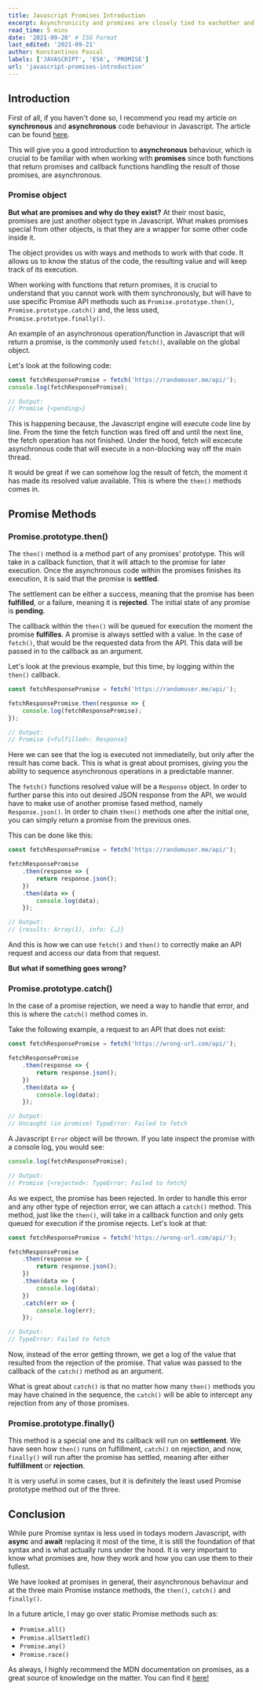 ```yaml
---
title: Javascript Promises Introduction
excerpt: Asynchronicity and promises are closely tied to eachother and thus, people not fully grasping asynchronous code, usually have issues understanding promises too. In this article, we will introduce the Promise API and look at how it works.
read_time: 5 mins
date: '2021-09-20' # ISO Format
last_edited: '2021-09-21'
author: Konstantinos Pascal
labels: ['JAVASCRIPT', 'ES6', 'PROMISE']
url: 'javascript-promises-introduction'
---
```


## Introduction

First of all, if you haven't done so, I recommend you read my article on **synchronous** and **asynchronous** code behaviour in Javascript. The article can be found [here](https://konstapascal.dev/blog/javascript-synchronous-and-asynchronous-code).

This will give you a good introduction to **asynchronous** behaviour, which is crucial to be familiar with when working with **promises** since both functions that return promises and callback functions handling the result of those promises, are asynchronous.

### Promise object

**But what are promises and why do they exist?** At their most basic, promises are just another object type in Javascript. What makes promises special from other objects, is that they are a wrapper for some other code inside it.

The object provides us with ways and methods to work with that code. It allows us to know the status of the code, the resulting value and will keep track of its execution.

When working with functions that return promises, it is crucial to understand that you cannot work with them synchronously, but will have to use specific Promise API methods such as `Promise.prototype.then()`, `Promise.prototype.catch()` and, the less used, `Promise.prototype.finally()`.

An example of an asynchronous operation/function in Javascript that will return a promise, is the commonly used `fetch()`, available on the global object.

Let's look at the following code:

```javascript
const fetchResponsePromise = fetch('https://randomuser.me/api/');
console.log(fetchResponsePromise);

// Output:
// Promise {<pending>}
```

This is happening because, the Javascript engine will execute code line by line. From the time the fetch function was fired off and until the next line, the fetch operation has not finished. Under the hood, fetch will excecute asynchronous code that will execute in a non-blocking way off the main thread.

It would be great if we can somehow log the result of fetch, the moment it has made its resolved value available. This is where the `then()` methods comes in.

## Promise Methods

### Promise.prototype.then()

The `then()` method is a method part of any promises' prototype. This will take in a callback function, that it will attach to the promise for later execution. Once the asynchronous code within the promises finishes its execution, it is said that the promise is **settled**.

The settlement can be either a success, meaning that the promise has been **fulfilled**, or a failure, meaning it is **rejected**. The initial state of any promise is **pending**.

The callback within the `then()` will be queued for execution the moment the promise **fulfilles**. A promise is always settled with a value. In the case of `fetch()`, that would be the requested data from the API. This data will be passed in to the callback as an argument.

Let's look at the previous example, but this time, by logging within the `then()` callback.

```javascript
const fetchResponsePromise = fetch('https://randomuser.me/api/');

fetchResponsePromise.then(response => {
	console.log(fetchResponsePromise);
});

// Output:
// Promise {<fulfilled>: Response}
```

Here we can see that the log is executed not immediatelly, but only after the result has come back. This is what is great about promises, giving you the ability to sequence asynchronous operations in a predictable manner.

The `fetch()` functions resolved value will be a `Response` object. In order to further parse this into out desired JSON response from the API, we would have to make use of another promise fased method, namely `Response.json()`. In order to chain `then()` methods one after the initial one, you can simply return a promise from the previous ones.

This can be done like this:

```javascript
const fetchResponsePromise = fetch('https://randomuser.me/api/');

fetchResponsePromise
	.then(response => {
		return response.json();
	})
	.then(data => {
		console.log(data);
	});

// Output:
// {results: Array(1), info: {…}}
```

And this is how we can use `fetch()` and `then()` to correctly make an API request and access our data from that request.

**But what if something goes wrong?**

### Promise.prototype.catch()

In the case of a promise rejection, we need a way to handle that error, and this is where the `catch()` method comes in.

Take the following example, a request to an API that does not exist:

```javascript
const fetchResponsePromise = fetch('https://wrong-url.com/api/');

fetchResponsePromise
	.then(response => {
		return response.json();
	})
	.then(data => {
		console.log(data);
	});

// Output:
// Uncaught (in promise) TypeError: Failed to fetch
```

A Javascript `Error` object will be thrown. If you late inspect the promise with a console log, you would see:

```javascript
console.log(fetchResponsePromise);

// Output:
// Promise {<rejected>: TypeError: Failed to fetch}
```

As we expect, the promise has been rejected. In order to handle this error and any other type of rejection error, we can attach a `catch()` method. This method, just like the `then()`, will take in a callback function and only gets queued for execution if the promise rejects. Let's look at that:

```javascript
const fetchResponsePromise = fetch('https://wrong-url.com/api/');

fetchResponsePromise
	.then(response => {
		return response.json();
	})
	.then(data => {
		console.log(data);
	})
	.catch(err => {
		console.log(err);
	});

// Output:
// TypeError: Failed to fetch
```

Now, instead of the error getting thrown, we get a log of the value that resulted from the rejection of the promise. That value was passed to the callback of the `catch()` method as an argument.

What is great about `catch()` is that no matter how many `then()` methods you may have chained in the sequence, the `catch()` will be able to intercept any rejection from any of those promises.

### Promise.prototype.finally()

This method is a special one and its callback will run on **settlement**. We have seen how `then()` runs on fulfillment, `catch()` on rejection, and now, `finally()` will run after the promise has settled, meaning after either **fulfillment** or **rejection**.

It is very useful in some cases, but it is definitely the least used Promise prototype method out of the three.

## Conclusion

While pure Promise syntax is less used in todays modern Javascript, with **async** and **await** replacing it most of the time, it is still the foundation of that syntax and is what actually runs under the hood. It is very important to know what promises are, how they work and how you can use them to their fullest.

We have looked at promises in general, their asynchronous behaviour and at the three main Promise instance methods, the `then()`, `catch()` and `finally()`.

In a future article, I may go over static Promise methods such as:

-  `Promise.all()`
-  `Promise.allSettled()`
-  `Promise.any()`
-  `Promise.race()`

As always, I highly recommend the MDN documentation on promises, as a great source of knowledge on the matter. You can find it [here!](https://developer.mozilla.org/en-US/docs/Web/JavaScript/Reference/Global_Objects/Promise)
